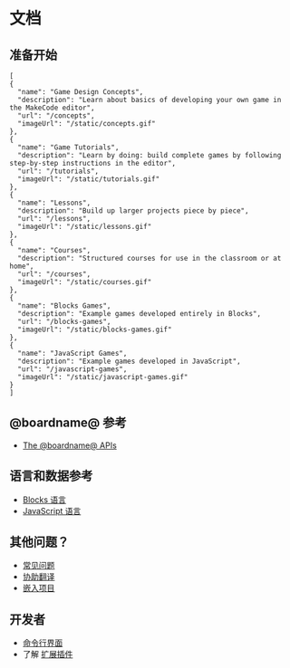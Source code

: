 # 文档

## 准备开始

```codecard
[
{
  "name": "Game Design Concepts",
  "description": "Learn about basics of developing your own game in the MakeCode editor",
  "url": "/concepts",
  "imageUrl": "/static/concepts.gif"
},
{
  "name": "Game Tutorials",
  "description": "Learn by doing: build complete games by following step-by-step instructions in the editor",
  "url": "/tutorials",
  "imageUrl": "/static/tutorials.gif"
},
{
  "name": "Lessons",
  "description": "Build up larger projects piece by piece",
  "url": "/lessons",
  "imageUrl": "/static/lessons.gif"
},
{
  "name": "Courses",
  "description": "Structured courses for use in the classroom or at home",
  "url": "/courses",
  "imageUrl": "/static/courses.gif"
},
{
  "name": "Blocks Games",
  "description": "Example games developed entirely in Blocks",
  "url": "/blocks-games",
  "imageUrl": "/static/blocks-games.gif"
},
{
  "name": "JavaScript Games",
  "description": "Example games developed in JavaScript",
  "url": "/javascript-games",
  "imageUrl": "/static/javascript-games.gif"
}
]
```

## @boardname@ 参考

- [The @boardname@ APIs](/reference)

## 语言和数据参考

- [Blocks 语言](/blocks)
- [JavaScript 语言](/javascript)

## 其他问题？

- [常见问题](/faq)
- [协助翻译](/translate)
- [嵌入项目](/share)

## 开发者

- [命令行界面](/cli)
- 了解 [扩展插件](/extensions)
